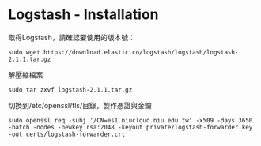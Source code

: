 # Logstash - Installation

取得Logstash，請確認要使用的版本號：

    sudo wget https://download.elastic.co/logstash/logstash/logstash-2.1.1.tar.gz
    
解壓縮檔案

    sudo tar zxvf logstash-2.1.1.tar.gz
    
    
切換到/etc/openssl/tls/目錄，製作憑證與金鑰

    sudo openssl req -subj '/CN=es1.niucloud.niu.edu.tw' -x509 -days 3650 -batch -nodes -newkey rsa:2048 -keyout private/logstash-forwarder.key -out certs/logstash-forwarder.crt
